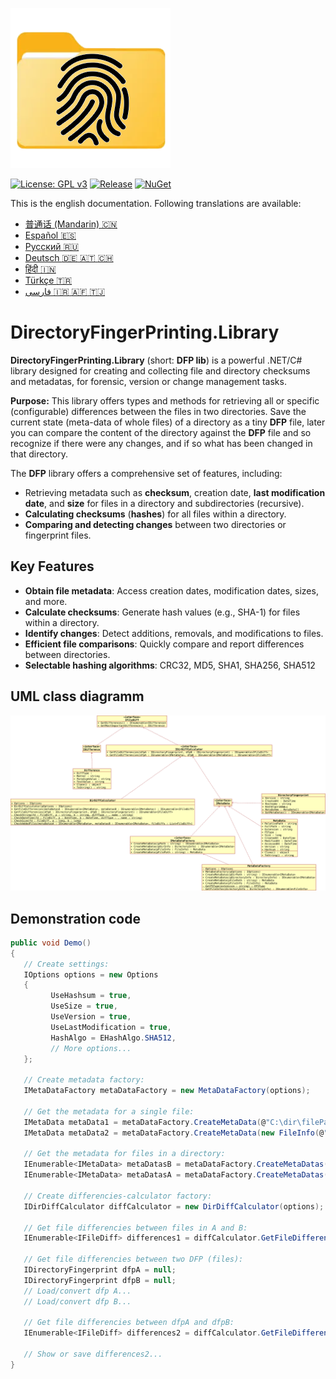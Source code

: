 ﻿![logo](https://raw.githubusercontent.com/pediRAM/DirectoryFingerPrintingLibrary/main/Documentation/icon.png)

[![License: GPL v3](https://img.shields.io/badge/License-GPLv3-blue.svg)](https://www.gnu.org/licenses/gpl-3.0)
[![Release](https://img.shields.io/github/release/pediRAM/DirectoryFingerPrintingLibrary.svg?sort=semver)](https://github.com/pediRAM/DirectoryFingerPrintingLibrary/releases)
[![NuGet](https://img.shields.io/nuget/v/DirectoryFingerPrinting.Library)](https://www.nuget.org/packages/DirectoryFingerPrinting.Library)

This is the english documentation. Following translations are available:
- [普通话 (Mandarin) :cn:](https://github.com/pediRAM/DirectoryFingerPrintingLibrary/blob/main/Documentation/Mandarin.md)
- [Español :es:](https://github.com/pediRAM/DirectoryFingerPrintingLibrary/blob/main/Documentation/Spanish.md)
- [Pусский :ru:](https://github.com/pediRAM/DirectoryFingerPrintingLibrary/blob/main/Documentation/Russian.md)
- [Deutsch :de: :austria: :switzerland:](https://github.com/pediRAM/DirectoryFingerPrintingLibrary/blob/main/Documentation/German.md)
- [हिंदी :india:](https://github.com/pediRAM/DirectoryFingerPrintingLibrary/blob/main/Documentation/Hindi.md)
- [Türkçe :tr:](https://github.com/pediRAM/DirectoryFingerPrintingLibrary/blob/main/Documentation/Turkish.md)
- [فارسی :iran: :afghanistan: :tajikistan:](https://github.com/pediRAM/DirectoryFingerPrintingLibrary/blob/main/Documentation/Farsi.md)


# DirectoryFingerPrinting.Library
**DirectoryFingerPrinting.Library** (short: **DFP lib**) is a powerful .NET/C# library designed for creating and collecting file and directory checksums and metadatas, for forensic, version or change management tasks.

**Purpose:** This library offers types and methods for retrieving all or specific (configurable) differences between the files in two directories.
Save the current state (meta-data of whole files) of a directory as a tiny **DFP** file, later you can compare the content of the directory against the **DFP** file and so recognize if there were any changes, and if so what has been changed in that directory.

The **DFP** library offers a comprehensive set of features, including:

- Retrieving metadata such as **checksum**, creation date, **last modification date**, and **size** for files in a directory and subdirectories (recursive).
- **Calculating checksums** (**hashes**) for all files within a directory.
- **Comparing and detecting changes** between two directories or fingerprint files.
## Key Features
- **Obtain file metadata**: Access creation dates, modification dates, sizes, and more.
- **Calculate checksums**: Generate hash values (e.g., SHA-1) for files within a directory.
- **Identify changes**: Detect additions, removals, and modifications to files.
- **Efficient file comparisons**: Quickly compare and report differences between directories.
- **Selectable hashing algorithms**: CRC32, MD5, SHA1, SHA256, SHA512

## UML class diagramm
![UML class diagram](https://github.com/pediRAM/DirectoryFingerPrintingLibrary/blob/main/Documentation/UML_Class_Diagram.png)

## Demonstration code
```csharp
public void Demo()
{
   // Create settings:
   IOptions options = new Options
   {
         UseHashsum = true,
         UseSize = true,
         UseVersion = true,
         UseLastModification = true,
         HashAlgo = EHashAlgo.SHA512,
         // More options...
   };

   // Create metadata factory:
   IMetaDataFactory metaDataFactory = new MetaDataFactory(options);

   // Get the metadata for a single file:
   IMetaData metaData1 = metaDataFactory.CreateMetaData(@"C:\dir\filePath.ext");
   IMetaData metaData2 = metaDataFactory.CreateMetaData(new FileInfo(@"C:\dir\filePath.ext"));

   // Get the metadata for files in a directory:
   IEnumerable<IMetaData> metaDatasB = metaDataFactory.CreateMetaDatas(@"C:\dirPath");
   IEnumerable<IMetaData> metaDatasA = metaDataFactory.CreateMetaDatas(new DirectoryInfo(@"C:\dirPath"));

   // Create differencies-calculator factory:
   IDirDiffCalculator diffCalculator = new DirDiffCalculator(options);

   // Get file differencies between files in A and B:
   IEnumerable<IFileDiff> differences1 = diffCalculator.GetFileDifferencies(metaDatasA, metaDatasB);

   // Get file differencies between two DFP (files):
   IDirectoryFingerprint dfpA = null;
   IDirectoryFingerprint dfpB = null;
   // Load/convert dfp A...
   // Load/convert dfp B...

   // Get file differencies between dfpA and dfpB:
   IEnumerable<IFileDiff> differences2 = diffCalculator.GetFileDifferencies(dfpA, dfpB);

   // Show or save differences2...
}
```
